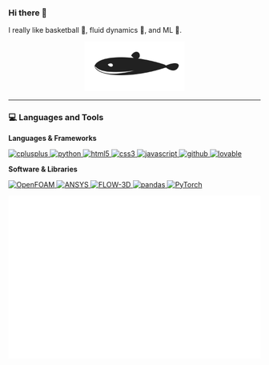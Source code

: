 ### Hi there 👋

I really like  basketball 🏀, fluid dynamics 🌊, and ML 🤖.

<p align="center">
  <a href="https://github.com/Chefcurry4">
    <img src="killer-whale.svg" width="200" alt="Animated Killer Whale"/>
  </a>
</p>


---

### 💻 Languages and Tools

**Languages & Frameworks**
<p align="left">
  <a href="https://www.cplusplus.com/" target="_blank" rel="noreferrer">
    <img src="https://img.shields.io/badge/C%2B%2B-00599C?style=for-the-badge&logo=c%2B%2B&logoColor=white" alt="cplusplus"/>
  </a>
  <a href="https://www.python.org" target="_blank" rel="noreferrer">
    <img src="https://img.shields.io/badge/Python-3776AB?style=for-the-badge&logo=python&logoColor=white" alt="python"/>
  </a>
  <a href="https://www.w3.org/html/" target="_blank" rel="noreferrer">
    <img src="https://img.shields.io/badge/HTML5-E34F26?style=for-the-badge&logo=html5&logoColor=white" alt="html5"/>
  </a>
  <a href="https://www.w3schools.com/css/" target="_blank" rel="noreferrer">
    <img src="https://img.shields.io/badge/CSS3-1572B6?style=for-the-badge&logo=css3&logoColor=white" alt="css3"/>
  </a>
  <a href="https://developer.mozilla.org/en-US/docs/Web/JavaScript" target="_blank" rel="noreferrer">
    <img src="https://img.shields.io/badge/JavaScript-F7DF1E?style=for-the-badge&logo=javascript&logoColor=black" alt="javascript"/>
  </a>
  <a href="https://github.com/" target="_blank" rel="noreferrer">
    <img src="https://img.shields.io/badge/GitHub-100000?style=for-the-badge&logo=github&logoColor=white" alt="github"/>
  </a>
    <a href="https://lovable.dev" target="_blank" rel="noreferrer">
    <img src="https://img.shields.io/badge/Lovable-FF69B4?style=for-the-badge&logo=lovable&logoColor=white" alt="lovable"/>
  </a>
</p>

**Software & Libraries**
<p align="left">
  <a href="https://openfoam.org/" target="_blank" rel="noreferrer">
    <img src="https://img.shields.io/badge/OpenFOAM-002C6A?style=for-the-badge&logoColor=white" alt="OpenFOAM"/>
  </a>
  <a href="https://www.ansys.com/" target="_blank" rel="noreferrer">
    <img src="https://img.shields.io/badge/ANSYS-FFB71B?style=for-the-badge&logoColor=black" alt="ANSYS"/>
  </a>
  <a href="https://www.flow3d.com/" target="_blank" rel="noreferrer">
    <img src="https://img.shields.io/badge/FLOW--3D-00AEEF?style=for-the-badge&logoColor=white" alt="FLOW-3D"/>
  </a>
  <a href="https://pandas.pydata.org/" target="_blank" rel="noreferrer">
    <img src="https://img.shields.io/badge/pandas-150458?style=for-the-badge&logo=pandas&logoColor=white" alt="pandas"/>
  </a>
  <a href="https://pytorch.org/" target="_blank" rel="noreferrer">
    <img src="https://img.shields.io/badge/PyTorch-EE4C2C?style=for-the-badge&logo=pytorch&logoColor=white" alt="PyTorch"/>
  </a>
</p>

![Isometric Commit Calendar](https://github.com/Chefcurry4/Chefcurry4/blob/main/metrics.plugin.isocalendar.svg)

